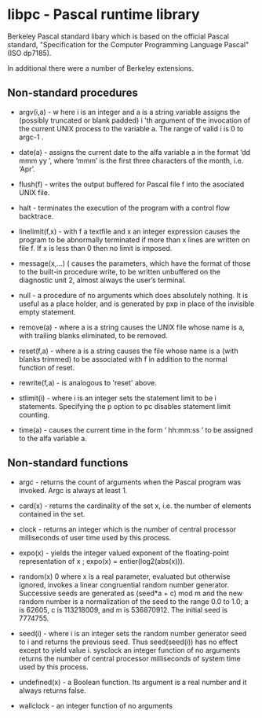 
# libpc - Pascal runtime library

   Berkeley Pascal standard libary which is based on the official Pascal standard,
   "Specification for the Computer Programming Language Pascal" (ISO dp7185).

   In additional there were a number of Berkeley extensions.

## Non-standard procedures

   * argv(i,a) - w here i is an integer and a is a string variable assigns the (possibly truncated or blank padded) i ’th argument of the invocation of the current UNIX process to the variable a. The range of valid i is 0 to argc-1 .

   * date(a) - assigns the current date to the alfa variable a in the format ‘dd mmm yy ’, where ‘mmm’ is the first three characters of the month, i.e. ‘Apr’.

   * flush(f) - writes the output buffered for Pascal file f into the asociated UNIX file.

   * halt - terminates the execution of the program with a control flow backtrace.

   * linelimit(f,x) - with f a textfile and x an integer expression causes the program to be abnormally		terminated if more than x lines are written on file f. If x is less than 0 then no limit is imposed.

   * message(x,...) ( causes the parameters, which have the format of those to the built-in procedure write, to be written unbuffered on the diagnostic unit 2, almost always the user’s terminal.

   * null - a procedure of no arguments which does absolutely nothing. It is useful as a place holder, and is generated by pxp in place of the invisible empty statement.

   * remove(a) - where a is a string causes the UNIX file whose name is a, with trailing blanks eliminated, to be removed.

   * reset(f,a) - where a is a string causes the file whose name is a (with blanks trimmed) to be associated with f in addition to the normal function of reset.

   * rewrite(f,a) - is analogous to 'reset' above.

   * stlimit(i) - where i is an integer sets the statement limit to be i statements. Specifying the p option to pc disables statement limit counting.

   * time(a) - causes the current time in the form ‘ hh:mm:ss ’ to be assigned to the alfa	variable a.

## Non-standard functions

   * argc - returns the count of arguments when the Pascal program was invoked.	Argc is always at least 1.

   * card(x) - returns the cardinality of the set x, i.e. the number of elements contained in the set.

   * clock - returns an integer which is the number of central processor milliseconds of user time used by this process.

   * expo(x) - yields the integer valued exponent of the floating-point representation of x ; expo(x) = entier(log2(abs(x))).

   * random(x) 0 where x is a real parameter, evaluated but otherwise ignored, invokes a linear congruential random number generator. Successive seeds are generated as (seed*a + c) mod m and the new random number is a normalization of the seed to the range 0.0 to 1.0; a is 62605, c is 113218009, and m is 536870912. The initial seed is 7774755.

   * seed(i) - where i is an integer sets the random number generator seed to i and returns the previous seed. Thus seed(seed(i)) has no effect except to yield value i. sysclock an integer function of no arguments returns the number of central processor milliseconds of system time used by this process.

   * undefined(x) - a Boolean function. Its argument is a real number and it always returns false.

   * wallclock - an integer function of no arguments
